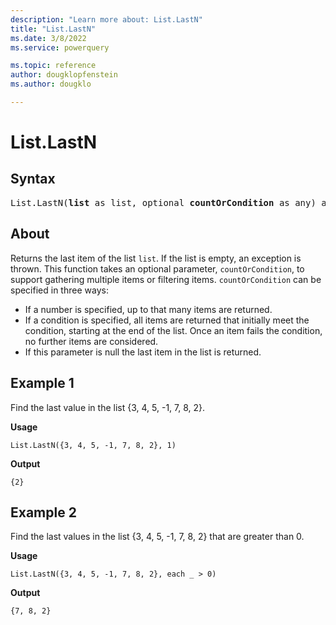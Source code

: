 ```yaml
---
description: "Learn more about: List.LastN"
title: "List.LastN"
ms.date: 3/8/2022
ms.service: powerquery

ms.topic: reference
author: dougklopfenstein
ms.author: dougklo

---
```

# List.LastN

## Syntax

<pre>
List.LastN(<b>list</b> as list, optional <b>countOrCondition</b> as any) as any
</pre>
  
## About

Returns the last item of the list `list`. If the list is empty, an exception is thrown. This function takes an optional parameter, `countOrCondition`, to support gathering multiple items or filtering items. `countOrCondition` can be specified in three ways:

* If a number is specified, up to that many items are returned.
* If a condition is specified, all items are returned that initially meet the condition, starting at the end of the list. Once an item fails the condition, no further items are considered.
* If this parameter is null the last item in the list is returned.

## Example 1

Find the last value in the list {3, 4, 5, -1, 7, 8, 2}.

**Usage**

```powerquery-m
List.LastN({3, 4, 5, -1, 7, 8, 2}, 1)
```

**Output**

`{2}`

## Example 2

Find the last values in the list {3, 4, 5, -1, 7, 8, 2} that are greater than 0.

**Usage**

```powerquery-m
List.LastN({3, 4, 5, -1, 7, 8, 2}, each _ > 0)
```

**Output**

`{7, 8, 2}`
